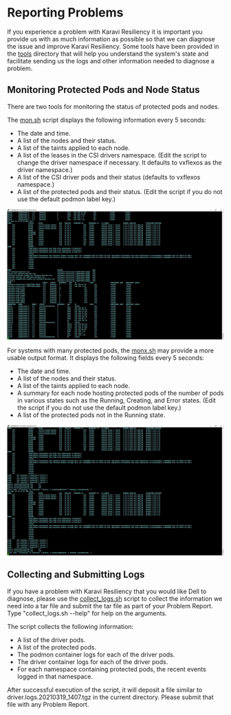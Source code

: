 <!--
Copyright (c) 2021 Dell Inc., or its subsidiaries. All Rights Reserved.

Licensed under the Apache License, Version 2.0 (the "License");
you may not use this file except in compliance with the License.
You may obtain a copy of the License at

    http://www.apache.org/licenses/LICENSE-2.0
-->

# Reporting Problems

If you experience a problem with Karavi Resiliency it is important you provide us with as much information as possible so that we can diagnose the issue and improve Karavi Resiliency. Some tools have been provided in the [tools](../tools) directory that will help you understand the system's state and facilitate sending us the logs and other information needed to diagnose a problem.

## Monitoring Protected Pods and Node Status

There are two tools for monitoring the status of protected pods and nodes.

The [mon.sh](../tools/mon.sh) script displays the following information every 5 seconds:

* The date and time.
* A list of the nodes and their status.
* A list of the taints applied to each node.
* A list of the leases in the CSI drivers namespace. (Edit the script to change the driver namespace if necessary. It defaults to vxflexos as the driver namespace.)
* A list of the CSI driver pods and their status (defaults to vxflexos namespace.) 
* A list of the protected pods and their status. (Edit the script if you do not use the default podmon label key.)

![Output from mon.sh](mon.jpg)

For systems with many protected pods, the [monx.sh](../tools/monx.sh) may provide a more usable output format. It displays the following fields every 5 seconds:

* The date and time.
* A list of the nodes and their status.
* A list of the taints applied to each node.
* A summary for each node hosting protected pods of the number of pods in various states such as the Running, Creating, and Error states. (Edit the script if you do not use the default podmon label key.)
* A list of the protected pods not in the Running state.

![Output from monx.sh](monx.jpg)

## Collecting and Submitting Logs

If you have a problem with Karavi Resiliency that you would like Dell to diagnose, please use the [collect_logs.sh](../tools/collect_logs.sh) script to collect the information we need into a tar file and submit the tar file as part of your Problem Report. Type "collect_logs.sh --help" for help on the arguments.

The script collects the following information:
* A list of the driver pods.
* A list of the protected pods.
* The podmon container logs for each of the driver pods.
* The driver container logs for each of the driver pods.
* For each namespace containing protected pods, the recent events logged in that namespace.

After successful execution of the script, it will deposit a file similar to driver.logs.20210319_1407.tgz in the current directory. Please submit that file with any Problem Report.
